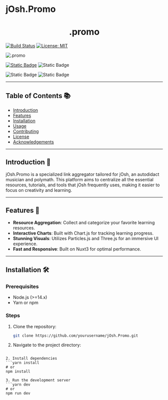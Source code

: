 # jOsh.Promo 

<h1 align="center" id="title">.promo</h1>

> 

[![Build Status](https://travis-ci.com/yourusername/jOsh.Promo.svg?branch=main)](https://travis-ci.com/yourusername/jOsh.Promo)
[![License: MIT](https://img.shields.io/badge/License-MIT-yellow.svg)](https://opensource.org/licenses/MIT)

![.promo ](https://github.com/joshjgomes/.promo/assets/76191290/accec06b-e37a-42e0-aa9a-08da966dce51)


[![Static Badge](https://img.shields.io/badge/Supabase-%233FCF8E?style=for-the-badge&logo=supabase&logoColor=%233FCF8E&labelColor=%23000000)](supabase.com)
![Static Badge](https://img.shields.io/badge/Three-%23000000?style=for-the-badge&logo=threedotjs&logoColor=%23ffffff&labelColor=%23000000&color=%23ffffff)

![Static Badge](https://img.shields.io/badge/OpenAI-%23412991?style=for-the-badge&logo=openai&logoColor=%23ffffff&labelColor=%23000000&color=%23412991)
![Static Badge](https://img.shields.io/badge/Cloudflare-%23F38020?style=for-the-badge&logo=cloudflare&logoColor=%23ffffff&labelColor=%23F38020&color=%23F38020)








---

## Table of Contents 📚

- [Introduction](#introduction)
- [Features](#features)
- [Installation](#installation)
- [Usage](#usage)
- [Contributing](#contributing)
- [License](#license)
- [Acknowledgements](#acknowledgements)

---

## Introduction 🎉

jOsh.Promo is a specialized link aggregator tailored for jOsh, an autodidact musician and polymath. This platform aims to centralize all the essential resources, tutorials, and tools that jOsh frequently uses, making it easier to focus on creativity and learning.

---

## Features 🌟

- **Resource Aggregation**: Collect and categorize your favorite learning resources.
- **Interactive Charts**: Built with Chart.js for tracking learning progress.
- **Stunning Visuals**: Utilizes Particles.js and Three.js for an immersive UI experience.
- **Fast and Responsive**: Built on Nuxt3 for optimal performance.

---

## Installation 🛠️

### Prerequisites

- Node.js (>=14.x)
- Yarn or npm

### Steps

1. Clone the repository:

   ```bash
   git clone https://github.com/yourusername/jOsh.Promo.git

2. Navigate to the project directory:

```cd jOsh.Promo

2. Install dependencies
```yarn install
# or
npm install

3. Run the development server
```yarn dev
# or
npm run dev


